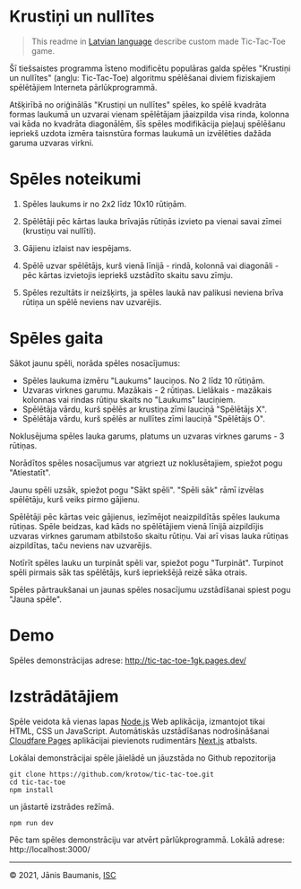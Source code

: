 # Krustiņi un nullītes

> This readme in [Latvian language](https://en.wikipedia.org/wiki/Latvian_language) describe custom made Tic-Tac-Toe game.

Šī tiešsaistes programma īsteno modificētu populāras galda spēles "Krustiņi
un nullītes" (angļu: Tic-Tac-Toe) algoritmu spēlēšanai diviem fiziskajiem
spēlētājiem Interneta pārlūkprogrammā.

Atšķirībā no oriģinālās "Krustiņi un nullītes" spēles, ko spēlē kvadrāta
formas laukumā un uzvarai vienam spēlētājam jāaizpilda visa rinda, kolonna
vai kāda no kvadrāta diagonālēm, šīs spēles modifikācija pieļauj spēlēšanu
iepriekš uzdota izmēra taisnstūra formas laukumā un izvēlēties dažāda garuma
uzvaras virkni.

# Spēles noteikumi

1.  Spēles laukums ir no 2x2 līdz 10x10 rūtiņām.

2.  Spēlētāji pēc kārtas lauka brīvajās rūtiņās izvieto pa vienai savai zīmei
    (krustiņu vai nullīti).

3.  Gājienu izlaist nav iespējams.

4.  Spēlē uzvar spēlētājs, kurš vienā līnijā - rindā, kolonnā vai diagonāli -
    pēc kārtas izvietojis iepriekš uzstādīto skaitu savu zīmju.

5.  Spēles rezultāts ir neizšķirts, ja spēles laukā nav palikusi neviena
    brīva rūtiņa un spēlē neviens nav uzvarējis.

# Spēles gaita

Sākot jaunu spēli, norāda spēles nosacījumus:

*   Spēles laukuma izmēru "Laukums" lauciņos. No 2 līdz 10 rūtiņām.
*   Uzvaras virknes garumu. Mazākais - 2 rūtiņas. Lielākais - mazākais kolonnas
    vai rindas rūtiņu skaits no "Laukums" lauciņiem.
*   Spēlētāja vārdu, kurš spēlēs ar krustiņa zīmi lauciņā "Spēlētājs X".
*   Spēlētāja vārdu, kurš spēlēs ar nullītes zīmi lauciņā "Spēlētājs O".

Noklusējuma spēles lauka garums, platums un uzvaras virknes garums - 
3 rūtiņas.

Norādītos spēles nosacījumus var atgriezt uz noklusētajiem, spiežot pogu 
"Atiestatīt".

Jaunu spēli uzsāk, spiežot pogu "Sākt spēli". "Spēli sāk" rāmī izvēlas 
spēlētāju, kurš veiks pirmo gājienu.

Spēlētāji pēc kārtas veic gājienus, iezīmējot neaizpildītās spēles laukuma 
rūtiņas. Spēle beidzas, kad kāds no spēlētājiem vienā līnijā aizpildījis 
uzvaras virknes garumam atbilstošo skaitu rūtiņu. Vai arī visas lauka 
rūtiņas aizpildītas, taču neviens nav uzvarējis.

Notīrīt spēles lauku un turpināt spēli var, spiežot pogu "Turpināt". Turpinot 
spēli pirmais sāk tas spēlētājs, kurš iepriekšējā reizē sāka otrais.

Spēles pārtraukšanai un jaunas spēles nosacījumu uzstādīšanai spiest pogu 
"Jauna spēle".

# Demo

Spēles demonstrācijas adrese: http://tic-tac-toe-1gk.pages.dev/

# Izstrādātājiem

Spēle veidota kā vienas lapas [Node.js](https://nodejs.org/en/) Web aplikācija,
izmantojot tikai HTML, CSS un JavaScript. Automātiskās uzstādīšanas nodrošināšanai
[Cloudfare Pages](https://pages.cloudflare.com/) aplikācijai pievienots rudimentārs
[Next.js](https://nextjs.org/) atbalsts.

Lokālai demonstrācijai spēle jāielādē un jāuzstāda no Github repozitorija

```
git clone https://github.com/krotow/tic-tac-toe.git
cd tic-tac-toe
npm install
```

un jāstartē izstrādes režīmā.

```
npm run dev
```

Pēc tam spēles demonstrāciju var atvērt pārlūkprogrammā. Lokālā adrese: http://localhost:3000/

---
&copy; 2021, Jānis Baumanis, [ISC](https://choosealicense.com/licenses/isc/)
